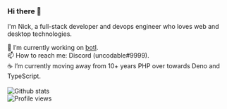 ### Hi there 👋

I'm Nick, a full-stack developer and devops engineer who loves web and desktop technologies.

🔭 I’m currently working on [botl](https://github.com/botl).  
📫 How to reach me: Discord (uncodable#9999).  
☕ I’m currently moving away from 10+ years PHP over towards Deno and TypeScript.
<br><br>
![Github stats](https://github-readme-stats.vercel.app/api?username=uncodable&show_icons=true)
<br>
![Profile views](https://gpvc.arturio.dev/uncodable)

